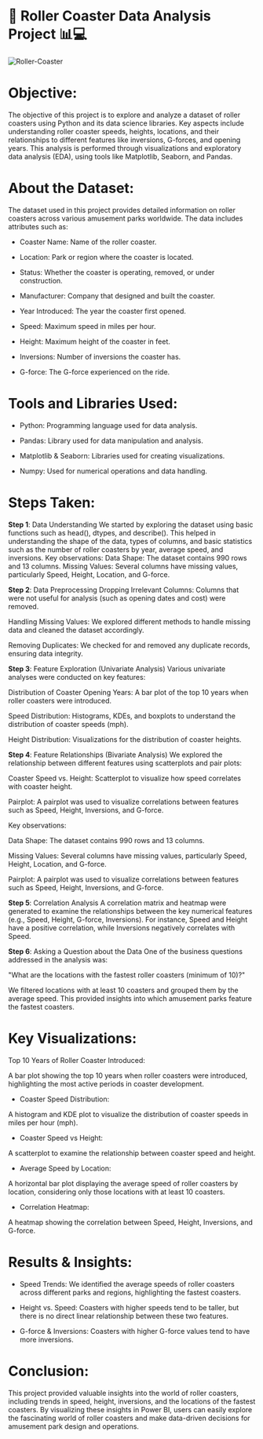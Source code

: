 # 🎢 Roller Coaster Data Analysis Project 📊💻

![Roller-Coaster](https://github.com/tanvirfau/Roller-Coaster-EDA/blob/main/roller-coaster.jpg)

# Objective:
The objective of this project is to explore and analyze a dataset of roller coasters using Python and its data science libraries. Key aspects include understanding roller coaster speeds, heights, locations, and their relationships to different features like inversions, G-forces, and opening years. This analysis is performed through visualizations and exploratory data analysis (EDA), using tools like Matplotlib, Seaborn, and Pandas.

# About the Dataset:
The dataset used in this project provides detailed information on roller coasters across various amusement parks worldwide. The data includes attributes such as:

* Coaster Name: Name of the roller coaster.

* Location: Park or region where the coaster is located.

* Status: Whether the coaster is operating, removed, or under construction.

* Manufacturer: Company that designed and built the coaster.

* Year Introduced: The year the coaster first opened.

* Speed: Maximum speed in miles per hour.

* Height: Maximum height of the coaster in feet.

* Inversions: Number of inversions the coaster has.

* G-force: The G-force experienced on the ride.

# Tools and Libraries Used:
* Python: Programming language used for data analysis.

* Pandas: Library used for data manipulation and analysis.

* Matplotlib & Seaborn: Libraries used for creating visualizations.

* Numpy: Used for numerical operations and data handling.

# Steps Taken:
**Step 1**: 
  Data Understanding
  We started by exploring the dataset using basic functions such as head(), dtypes, and describe(). This helped in understanding the shape of the data, types of columns, and basic statistics such as the number of roller coasters by year, average speed, and inversions.
  Key observations:
  Data Shape: The dataset contains 990 rows and 13 columns.
  Missing Values: Several columns have missing values, particularly Speed, Height, Location, and G-force.

**Step 2**: Data Preprocessing
  Dropping Irrelevant Columns: Columns that were not useful for analysis (such as opening dates and cost) were removed.
  
  Handling Missing Values: We explored different methods to handle missing data and cleaned the dataset accordingly.
  
  Removing Duplicates: We checked for and removed any duplicate records, ensuring data integrity.

**Step 3**: Feature Exploration (Univariate Analysis)
  Various univariate analyses were conducted on key features:
  
  Distribution of Coaster Opening Years: A bar plot of the top 10 years when roller coasters were introduced.
  
  Speed Distribution: Histograms, KDEs, and boxplots to understand the distribution of coaster speeds (mph).

  Height Distribution: Visualizations for the distribution of coaster heights.

**Step 4**: Feature Relationships (Bivariate Analysis)
  We explored the relationship between different features using scatterplots and pair plots:
  
  Coaster Speed vs. Height: Scatterplot to visualize how speed correlates with coaster height.
  
  Pairplot: A pairplot was used to visualize correlations between features such as Speed, Height, Inversions, and G-force.
  
  Key observations:
  
  Data Shape: The dataset contains 990 rows and 13 columns.

  Missing Values: Several columns have missing values, particularly Speed, Height, Location, and G-force.

  Pairplot: A pairplot was used to visualize correlations between features such as Speed, Height, Inversions, and G-force.

**Step 5**: Correlation Analysis
A correlation matrix and heatmap were generated to examine the relationships between the key numerical features (e.g., Speed, Height, G-force, Inversions). For instance, Speed and Height have a positive correlation, while Inversions negatively correlates with Speed.

**Step 6**: Asking a Question about the Data
  One of the business questions addressed in the analysis was:
  
  "What are the locations with the fastest roller coasters (minimum of 10)?"
  
  We filtered locations with at least 10 coasters and grouped them by the average speed. This provided insights into which amusement parks feature the fastest coasters.

# Key Visualizations:
Top 10 Years of Roller Coaster Introduced:

A bar plot showing the top 10 years when roller coasters were introduced, highlighting the most active periods in coaster development.

* Coaster Speed Distribution:

A histogram and KDE plot to visualize the distribution of coaster speeds in miles per hour (mph).

* Coaster Speed vs Height:

A scatterplot to examine the relationship between coaster speed and height.

* Average Speed by Location:

A horizontal bar plot displaying the average speed of roller coasters by location, considering only those locations with at least 10 coasters.

* Correlation Heatmap:

A heatmap showing the correlation between Speed, Height, Inversions, and G-force.

# Results & Insights:
* Speed Trends: We identified the average speeds of roller coasters across different parks and regions, highlighting the fastest coasters.

* Height vs. Speed: Coasters with higher speeds tend to be taller, but there is no direct linear relationship between these two features.

* G-force & Inversions: Coasters with higher G-force values tend to have more inversions.

# Conclusion:
This project provided valuable insights into the world of roller coasters, including trends in speed, height, inversions, and the locations of the fastest coasters. By visualizing these insights in Power BI, users can easily explore the fascinating world of roller coasters and make data-driven decisions for amusement park design and operations.

